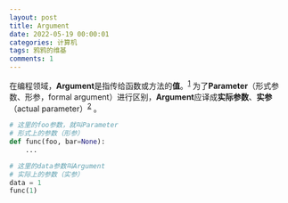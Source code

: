 ```yaml
---
layout: post
title: Argument
date: 2022-05-19 00:00:01
categories: 计算机
tags: 鸦鸦的维基
comments: 1
---
```


在编程领域，**Argument**是指传给函数或方法的**值**。<sup>[1][1]</sup> 为了**Parameter**（形式参数、形参，formal argument）进行区别，**Argument**应译成**实际参数**、**实参**（actual parameter）<sup>[2][2]</sup> 。

```python
# 这里的foo参数，就叫Parameter
# 形式上的参数（形参）
def func(foo, bar=None): 
    ...

# 这里的data参数叫Argument
# 实际上的参数（实参）
data = 1 
func(1)
```

[1]: https://docs.python.org/3.9/glossary.html  "Python文档"
[2]: https://en.wikipedia.org/wiki/Parameter_(computer_programming)  "英文维基 - Parameter (computer programming)"
